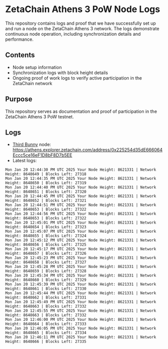 # ZetaChain Athens 3 PoW Node Logs
This repository contains logs and proof that we have successfully set up and run a node on the ZetaChain Athens 3 network. The logs demonstrate continuous node operation, including synchronization details and performance.

## Contents
- Node setup information
- Synchronization logs with block height details
- Ongoing proof of work logs to verify active participation in the ZetaChain network

## Purpose
This repository serves as documentation and proof of participation in the ZetaChain Athens 3 PoW testnet.

## Logs

- [Third Bunny](https://thirdbunny.xyz/) node: https://athens.explorer.zetachain.com/address/0x225254d35dE666064Eccc5ce16eF1D8bF8D7b5EE
- Latest logs:
```
Mon Jan 20 12:44:30 PM UTC 2025 Your Node Height: 8621331 | Network Height: 8648649 | Blocks Left: 27318
Mon Jan 20 12:44:35 PM UTC 2025 Your Node Height: 8621331 | Network Height: 8648650 | Blocks Left: 27319
Mon Jan 20 12:44:40 PM UTC 2025 Your Node Height: 8621331 | Network Height: 8648651 | Blocks Left: 27320
Mon Jan 20 12:44:45 PM UTC 2025 Your Node Height: 8621331 | Network Height: 8648652 | Blocks Left: 27321
Mon Jan 20 12:44:51 PM UTC 2025 Your Node Height: 8621331 | Network Height: 8648653 | Blocks Left: 27322
Mon Jan 20 12:44:56 PM UTC 2025 Your Node Height: 8621331 | Network Height: 8648653 | Blocks Left: 27322
Mon Jan 20 12:45:01 PM UTC 2025 Your Node Height: 8621331 | Network Height: 8648654 | Blocks Left: 27323
Mon Jan 20 12:45:07 PM UTC 2025 Your Node Height: 8621331 | Network Height: 8648655 | Blocks Left: 27324
Mon Jan 20 12:45:12 PM UTC 2025 Your Node Height: 8621331 | Network Height: 8648656 | Blocks Left: 27325
Mon Jan 20 12:45:17 PM UTC 2025 Your Node Height: 8621331 | Network Height: 8648657 | Blocks Left: 27326
Mon Jan 20 12:45:23 PM UTC 2025 Your Node Height: 8621331 | Network Height: 8648658 | Blocks Left: 27327
Mon Jan 20 12:45:28 PM UTC 2025 Your Node Height: 8621331 | Network Height: 8648659 | Blocks Left: 27328
Mon Jan 20 12:45:34 PM UTC 2025 Your Node Height: 8621331 | Network Height: 8648660 | Blocks Left: 27329
Mon Jan 20 12:45:39 PM UTC 2025 Your Node Height: 8621331 | Network Height: 8648661 | Blocks Left: 27330
Mon Jan 20 12:45:44 PM UTC 2025 Your Node Height: 8621331 | Network Height: 8648662 | Blocks Left: 27331
Mon Jan 20 12:45:49 PM UTC 2025 Your Node Height: 8621331 | Network Height: 8648663 | Blocks Left: 27332
Mon Jan 20 12:45:55 PM UTC 2025 Your Node Height: 8621331 | Network Height: 8648663 | Blocks Left: 27332
Mon Jan 20 12:46:00 PM UTC 2025 Your Node Height: 8621331 | Network Height: 8648664 | Blocks Left: 27333
Mon Jan 20 12:46:05 PM UTC 2025 Your Node Height: 8621331 | Network Height: 8648665 | Blocks Left: 27334
Mon Jan 20 12:46:11 PM UTC 2025 Your Node Height: 8621331 | Network Height: 8648666 | Blocks Left: 27335
```
